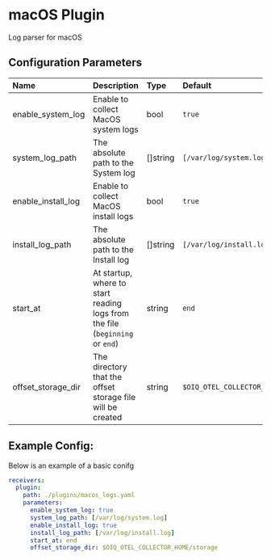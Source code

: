 # macOS Plugin

Log parser for macOS

## Configuration Parameters

| Name | Description | Type | Default | Required | Values |
|:-- |:-- |:-- |:-- |:-- |:-- |
| enable_system_log | Enable to collect MacOS system logs | bool | `true` | false |  |
| system_log_path | The absolute path to the System log | []string | `[/var/log/system.log]` | false |  |
| enable_install_log | Enable to collect MacOS install logs | bool | `true` | false |  |
| install_log_path | The absolute path to the Install log | []string | `[/var/log/install.log]` | false |  |
| start_at | At startup, where to start reading logs from the file (`beginning` or `end`) | string | `end` | false | `beginning`, `end` |
| offset_storage_dir | The directory that the offset storage file will be created | string | `$OIQ_OTEL_COLLECTOR_HOME/storage` | false |  |

## Example Config:

Below is an example of a basic conifg

```yaml
receivers:
  plugin:
    path: ./plugins/macos_logs.yaml
    parameters:
      enable_system_log: true
      system_log_path: [/var/log/system.log]
      enable_install_log: true
      install_log_path: [/var/log/install.log]
      start_at: end
      offset_storage_dir: $OIQ_OTEL_COLLECTOR_HOME/storage
```
